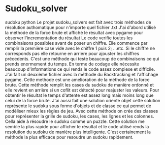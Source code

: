 # Sudoku_solver
sudoku python
Le projet sudoku_solvers est fait avec trois méthodes de résolution authomatique pour n'importe quel fichier .txt
J'ai d'abord utilisé la méthode de la force brute et affiché le résultat avec pygame pour observer l'incrementation du résultat
Le code verifie toutes les combinaisons possibles avant de poser un chiffre. Elle commence par remplir la première case vide avec le chiffre 1 puis 2; ...etc. Si le chiffre ne corresponds pas elle retourne en arriere pour ajouster les chiffres précedents.  C'est une méthode qui teste beaucoup de combinaisons ce qui prends enormement du temps.
En terme de codage elle nécessite beaucoup d'informations ce qui rends le code assez complexe et difficile.  
J'ai fait un deuxième fichier avec la méthode du Backtracking et  l'affichage pygame. Cette methode est une amelioration de la méthode de la force brute. Cette méthode remplit les cases du sudoku de manière ordonné et elle revient en arrière si un coflit est détecté pour reajuster les valeurs. Pour obtentir le résultat le temps d'attente est assez long mais moins long que celui de la force brute.
J'ai aussi fait une solution orienté objet cette solution représente le sudoku sous forme d'objets et de classe ce qui permet de modéliser mieux les règles de jeu. Avec cette méthode on crée des classes pour représenter la grille de sudoku, les cases, les lignes et les colonnes. Cella aide à résoudre le sudoku comme un puzzle. 
Cette solution me semble la plus rapide pour afficher le résultat et le code utilisé rends la resolution du sudoku de manière plus intelligente. C'est certainement la méthode la plus efficace pour resoudre un sudoku rapidement.
